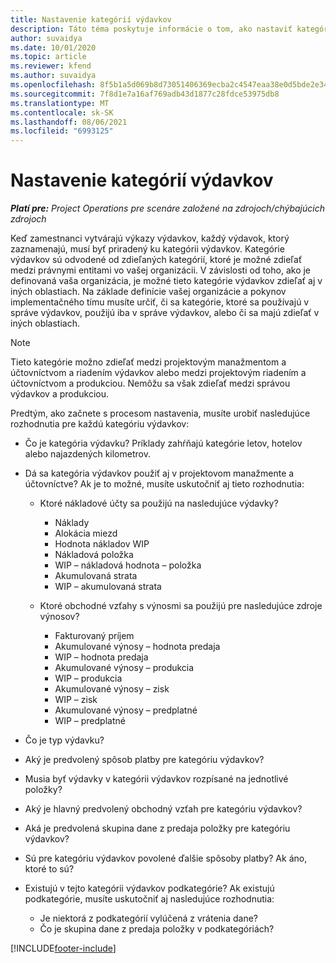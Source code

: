 ```yaml
---
title: Nastavenie kategórií výdavkov
description: Táto téma poskytuje informácie o tom, ako nastaviť kategórie výdavkov a zdieľané kategórie pre výkazy výdavkov.
author: suvaidya
ms.date: 10/01/2020
ms.topic: article
ms.reviewer: kfend
ms.author: suvaidya
ms.openlocfilehash: 8f5b1a5d069b8d73051406369ecba2c4547eaa38e0d5bde2e34f52c5b7b724bd
ms.sourcegitcommit: 7f8d1e7a16af769adb43d1877c28fdce53975db8
ms.translationtype: MT
ms.contentlocale: sk-SK
ms.lasthandoff: 08/06/2021
ms.locfileid: "6993125"
---
```

# <a name="set-up-expense-categories"></a>Nastavenie kategórií výdavkov

_**Platí pre:** Project Operations pre scenáre založené na zdrojoch/chýbajúcich zdrojoch_

Keď zamestnanci vytvárajú výkazy výdavkov, každý výdavok, ktorý zaznamenajú, musí byť priradený ku kategórii výdavkov. Kategórie výdavkov sú odvodené od zdieľaných kategórií, ktoré je možné zdieľať medzi právnymi entitami vo vašej organizácii. V závislosti od toho, ako je definovaná vaša organizácia, je možné tieto kategórie výdavkov zdieľať aj v iných oblastiach. Na základe definície vašej organizácie a pokynov implementačného tímu musíte určiť, či sa kategórie, ktoré sa používajú v správe výdavkov, použijú iba v správe výdavkov, alebo či sa majú zdieľať v iných oblastiach.

> [!NOTE]
> Tieto kategórie možno zdieľať medzi projektovým manažmentom a účtovníctvom a riadením výdavkov alebo medzi projektovým riadením a účtovníctvom a produkciou. Nemôžu sa však zdieľať medzi správou výdavkov a produkciou.

Predtým, ako začnete s procesom nastavenia, musíte urobiť nasledujúce rozhodnutia pre každú kategóriu výdavkov:

- Čo je kategória výdavku? Príklady zahŕňajú kategórie letov, hotelov alebo najazdených kilometrov.
- Dá sa kategória výdavkov použiť aj v projektovom manažmente a účtovníctve? Ak je to možné, musíte uskutočniť aj tieto rozhodnutia:

    - Ktoré nákladové účty sa použijú na nasledujúce výdavky?

        - Náklady
        - Alokácia miezd
        - Hodnota nákladov WIP
        - Nákladová položka
        - WIP – nákladová hodnota – položka
        - Akumulovaná strata
        - WIP – akumulovaná strata

    - Ktoré obchodné vzťahy s výnosmi sa použijú pre nasledujúce zdroje výnosov?

        - Fakturovaný príjem
        - Akumulované výnosy – hodnota predaja
        - WIP – hodnota predaja
        - Akumulované výnosy – produkcia
        - WIP – produkcia
        - Akumulované výnosy – zisk
        - WIP – zisk
        - Akumulované výnosy – predplatné
        - WIP – predplatné

- Čo je typ výdavku?
- Aký je predvolený spôsob platby pre kategóriu výdavkov?
- Musia byť výdavky v kategórii výdavkov rozpísané na jednotlivé položky?
- Aký je hlavný predvolený obchodný vzťah pre kategóriu výdavkov?
- Aká je predvolená skupina dane z predaja položky pre kategóriu výdavkov?
- Sú pre kategóriu výdavkov povolené ďalšie spôsoby platby? Ak áno, ktoré to sú?
- Existujú v tejto kategórii výdavkov podkategórie? Ak existujú podkategórie, musíte uskutočniť aj nasledujúce rozhodnutia:

    - Je niektorá z podkategórií vylúčená z vrátenia dane?
    - Čo je skupina dane z predaja položky v podkategóriách?


[!INCLUDE[footer-include](../includes/footer-banner.md)]